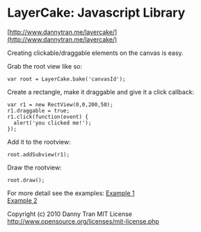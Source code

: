 LayerCake: Javascript Library
=============================
[http://www.dannytran.me/layercake/](http://www.dannytran.me/layercake/)

Creating clickable/draggable elements on the canvas is easy.

Grab the root view like so:

    var root = LayerCake.bake('canvasId');

Create a rectangle, make it draggable and give it a click callback:

    var r1 = new RectView(0,0,200,50);
    r1.draggable = true;
    r1.click(function(event) {
      alert('you clicked me!');
    });

Add it to the rootview:

    root.addSubview(r1);

Draw the rootview:

    root.draw();

For more detail see the examples:
[Example 1](http://dannytran.me/layercake/example1.html)  
[Example 2](http://dannytran.me/layercake/example2.html)

Copyright (c) 2010 Danny Tran
MIT License
http://www.opensource.org/licenses/mit-license.php

